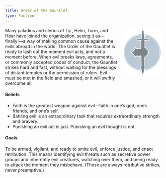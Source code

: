 ```yaml
---
title: Order of the Gauntlet
type: Faction
---
```


<img
  src='/img/factions/gauntlet.png'
  style='width:25%;
         float:right;
         margin-left: 1rem;
         margin-bottom: 1rem;'/>

Many paladins and clerics of Tyr, Helm, Torm, and Hoar have joined the
organization, seeing it as—finally!—a way of making common cause against the
evils abroad in the world. The Order of the Gauntlet is ready to lash out the
moment evil acts, and not a moment before. When evil breaks laws, agreements,
or commonly accepted codes of conduct, the Gauntlet strikes hard and fast,
without waiting for the blessings of distant temples or the permission of
rulers. Evil must be met in the field and smashed, or it will swiftly overcome
all.

#### Beliefs

- Faith is the greatest weapon against evil—faith in one’s god, one’s friends, and one’s self.
- Battling evil is an extraordinary task that requires extraordinary strength and bravery.
- Punishing an evil act is just. Punishing an evil thought is not.

#### Goals

To be armed, vigilant, and ready to smite evil, enforce justice, and enact
retribution. This means identifying evil threats such as secretive power
groups and inherently evil creatures, watching over them, and being ready to
attack the moment they misbehave. (These are always retributive strikes, never
preemptive.)
